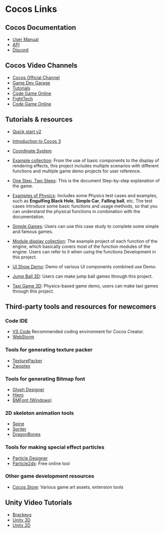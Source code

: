# Cocos Links

## Cocos Documentation

 - [User Manual](https://docs.cocos.com/creator/manual/en/)
 - [API](https://docs.cocos.com/creator/api/en/)
 - [Discord](https://discord.com/channels/634690911896469525/)

## Cocos Video Channels

- [Cocos Official Channel](https://www.youtube.com/channel/UCAsPLdpiAQbFuYqiZvi0P5A)
- [Game Dev Garage](https://www.youtube.com/playlist?list=PLfnPxy7s0Q_hqcjpzEXugpFgE_5XTZ3Ho)
- [Tutorials](https://www.youtube.com/c/lwiimbokasweshi/playlists)
- [Code Game Online](https://www.youtube.com/channel/UCgCgC78lu_Riuvi-RRX9IvA)
- [FightTech](https://www.youtube.com/c/FightTechvn/playlists)
- [Code Game Online](https://www.youtube.com/playlist?list=PLHqdQigBiSj-X3HNg4BSjWKFKc9OpHWnT)

## Tutorials & resources
  - [Quick start v2](https://www.youtube.com/playlist?list=PLbvpmJKjO3ND836qboES-2CbL8krUT6ll)
  - [Introduction to Cocos 3](https://www.youtube.com/playlist?list=PLbvpmJKjO3NDv_eb6vlN70Zo-pdAv8MNW) 
  - [Coordinate System](https://discuss.cocos2d-x.org/t/understanding-the-principles-of-the-coordinate-system/54108)

  - [Example collection](https://github.com/cocos-creator/example-3d): From the use of basic components to the display of rendering effects, this project includes multiple scenarios with different functions and multiple game demo projects for user reference.
  - [One Step, Two Steps](https://github.com/cocos-creator/tutorial-mind-your-step-3d): This is the document Step-by-step explanation of the game.
  - [Examples of Physics](https://github.com/cocos-creator/example-3d/tree/v3.6/physics-3d): Includes some Physics test cases and examples, such as **Engulfing Black Hole**, **Simple Car**, **Falling ball**, etc. The test cases introduce some basic functions and usage methods, so that you can understand the physical functions in combination with the documentation.
  - [Simple Games](https://github.com/cocos-creator/example-3d/tree/v3.6/simple-games): Users can use this case study to complete some simple and famous games.
  - [Module display collection](https://github.com/cocos/cocos-test-projects): The example project of each function of the engine, which basically covers most of the function modules of the engine. Users can refer to it when using the functions Development in this project.
  - [UI Show Demo](https://github.com/cocos/cocos-example-ui/): Demo of various UI components combined use Demo.
  - [Jump Ball 3D](https://github.com/cocos/cocos-example-ball): Users can make jump ball games through this project.
  - [Taxi Game 3D](https://github.com/cocos/cocos-tutorial-taxi-game): Physics-based game demo, users can make taxi games through this project.

## Third-party tools and resources for newcomers

### Code IDE

- [VS Code](https://code.visualstudio.com/) Recommended coding environment for Cocos Creator.
- [WebStorm](https://www.jetbrains.com/webstorm/)

### Tools for generating texture packer

- [TexturePacker](https://www.codeandweb.com/texturepacker)
- [Zwoptex](https://zwopple.com/zwoptex/)

### Tools for generating Bitmap font

- [Glyph Designer](https://71squared.com/glyphdesigner)
- [Hiero](https://github.com/libgdx/libgdx/wiki/Hiero)
- [BMFont (Windows)](http://www.angelcode.com/products/bmfont/)

### 2D skeleton animation tools

- [Spine](http://www.esotericsoftware.com)
- [Spriter](http://brashmonkey.com/)
- [DragonBones](http://dragonbones.github.io/)

### Tools for making special effect particles

- [Particle Designer](http://particledesigner.71squared.com/)
- [Particle2dx](http://www.effecthub.com/particle2dx): Free online tool

### Other game development resources

- [Cocos Store](https://store.cocos.com/): Various game art assets, extension tools

## Unity Video Tutorials

- [Brackeys](https://www.youtube.com/c/Brackeys/playlists)
- [Unity 3D](https://www.gamedev.tv/courses/1111834)
- [Unity 2D](https://www.gamedev.tv/courses/1394720)
